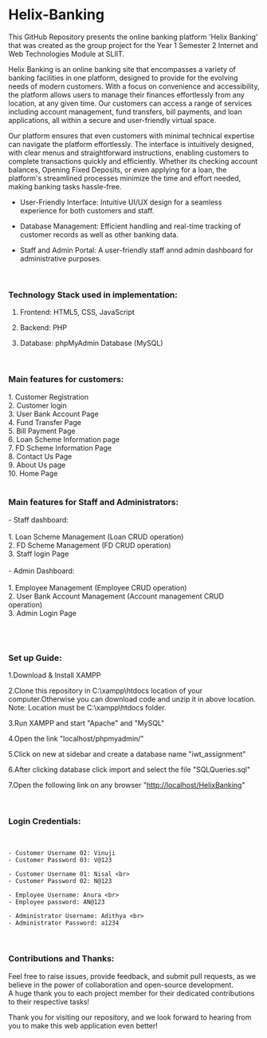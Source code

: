 # Helix-Banking
<p>
This GitHub Repository presents the online banking platform 'Helix Banking' that was created as the group project for the Year 1 Semester 2 Internet and Web Technologies Module at SLIIT. 
</p>

<p>
Helix Banking is an online banking site that encompasses a variety of banking facilities in one platform, designed to provide for the evolving needs of modern customers. With a focus on convenience and accessibility, the platform allows users to manage their finances effortlessly from any location, at any given time. Our customers can access a range of services including account management, fund transfers, bill payments, and loan applications, all within a secure and user-friendly virtual space.

Our platform ensures that even customers with minimal technical expertise can navigate the platform effortlessly. The interface is intuitively designed, with clear menus and straightforward instructions, enabling customers to complete transactions quickly and
efficiently. Whether its checking account balances, Opening Fixed Deposits, or even applying for a loan, the platform's streamlined processes minimize the time and effort needed, making banking tasks hassle-free.
  
- User-Friendly Interface: Intuitive UI/UX design for a seamless experience for both customers and staff.

- Database Management: Efficient handling and real-time tracking of customer records as well as other banking data.
  
- Staff and Admin Portal: A user-friendly staff annd admin dashboard for administrative purposes.
</p>
<br>
<p>
<h3> Technology Stack used in implementation: </h3>


01. Frontend: HTML5, CSS, JavaScript
   
02. Backend: PHP
  
03. Database: phpMyAdmin Database (MySQL)
   
</p>
<br>
<p>
  <h3>Main features for customers:</h3>
  1. Customer Registration <br>
  2. Customer login <br>
  3. User Bank Account Page <br>
  4. Fund Transfer Page <br>
  5. Bill Payment Page <br>
  6. Loan Scheme Information page <br>
  7. FD Scheme Information Page <br>
  8. Contact Us Page <br>
  9. About Us page <br>
  10. Home Page <br><br>
</p>

<p>
  <h3>Main features for Staff and Administrators:</h3>
- Staff dashboard:<br><br>
    1. Loan Scheme Management (Loan CRUD operation)<br>
    2. FD Scheme Management (FD CRUD operation)<br>
    3. Staff login Page<br><br>
- Admin Dashboard:<br><br>
    1. Employee Management (Employee CRUD operation)<br>
    2. User Bank Account Management (Account management CRUD operation)<br>
    3. Admin Login Page <br><br>
</p>
<br>
<p>
  <h3>Set up Guide:</h3>

  1.Download & Install XAMPP

2.Clone this repository in C:\xampp\htdocs location of your computer.Otherwise you can download code and unzip it in above location.
Note: Location must be C:\xampp\htdocs folder.

3.Run XAMPP and start "Apache" and "MySQL"

4.Open the link "localhost/phpmyadmin/"

5.Click on new at sidebar and create a database name "iwt_assignment"

6.After clicking database click import and select the file "SQLQueries.sql"

7.Open the following link on any browser 
"[http://localhost/HelixBanking](http://localhost/Helix%20Banking/src/)"

</p>
<br>
<p><h3>Login Credentials:</h3><br>

    - Customer Username 02: Vinuji 
    - Customer Password 03: V@123

    - Customer Username 01: Nisal <br>
    - Customer Password 02: N@123

    - Employee Username: Anura <br>
    - Employee password: AN@123

    - Administrator Username: Adithya <br>
    - Administrator Password: a1234
    
</p>
<br>
<p>
<h3>Contributions and Thanks:</h3>
Feel free to raise issues, provide feedback, and submit pull requests, as we believe in the power of collaboration and open-source development.
<br>
A huge thank you to each project member for their dedicated contributions to their respective tasks!

Thank you for visiting our repository, and we look forward to hearing from you to make this web application even better!
</p>
